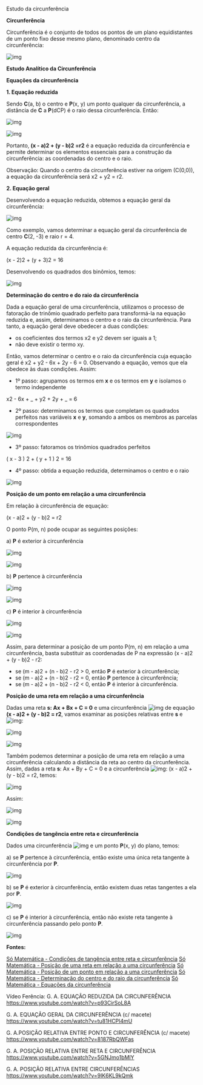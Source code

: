 Estudo da circunferência

**Circunferência**

Circunferência é o conjunto de todos os pontos de um plano equidistantes de um ponto fixo desse mesmo plano, denominado centro da circunferência:

![img](https://www.somatematica.com.br/emedio/circunferencia/Image1.gif)

**Estudo Analítico da Circunferência**

**Equações da circunferência**

  **1. Equação reduzida**

Sendo **C**(a, b) o centro e **P**(x, y) um ponto qualquer da circunferência, a distância de **C** a **P**(dCP) é o raio dessa circunferência. Então:

![img](https://www.somatematica.com.br/emedio/circunferencia/Image2.gif)

![img](https://www.somatematica.com.br/emedio/circunferencia/Image3.gif)

Portanto, **(x - a)2 + (y - b)2 =r2** é a equação reduzida da circunferência e permite determinar os elementos essenciais para a construção da circunferência: as coordenadas do centro e o raio.

Observação: Quando o centro da circunferência estiver na origem (C(0,0)), a equação da circunferência será x2 + y2 = r2.

  **2. Equação geral**

Desenvolvendo a equação reduzida, obtemos a equação geral da circunferência:

![img](https://www.somatematica.com.br/emedio/circunferencia/Image12.gif)

Como exemplo, vamos determinar a equação geral da circunferência de centro **C**(2, -3) e raio r = 4.

A equação reduzida da circunferência é:

(x - 2)2 + (y + 3)2 = 16

Desenvolvendo os quadrados dos binômios, temos:

![img](https://www.somatematica.com.br/emedio/circunferencia/Image13.gif)

**Determinação do centro e do raio da circunferência**

Dada a equação geral de uma circunferência, utilizamos o processo de fatoração de trinômio quadrado perfeito para transformá-la na equação reduzida e, assim, determinamos o centro e o raio da circunferência. Para tanto, a equação geral deve obedecer a duas condições:

- os coeficientes dos termos x2 e y2 devem ser iguais a 1;
- não deve existir o termo xy.

Então, vamos determinar o centro e o raio da circunferência cuja equação geral é x2 + y2 - 6x + 2y - 6 = 0. Observando a equação, vemos que ela obedece às duas condições. Assim:

- 1º passo: agrupamos os termos em **x** e os termos em **y** e isolamos o termo independente

x2 - 6x + _ + y2 + 2y + _ = 6

- 2º passo: determinamos os termos que completam os quadrados perfeitos nas variáveis **x** e **y**, somando a ambos os membros as parcelas correspondentes

![img](https://www.somatematica.com.br/emedio/circunferencia/Image4.gif)

- 3º passo: fatoramos os trinômios quadrados perfeitos

( x - 3 ) 2 + ( y + 1 ) 2 = 16

- 4º passo: obtida a equação reduzida, determinamos o centro e o raio

![img](https://www.somatematica.com.br/emedio/circunferencia/Image5.gif)

**Posição de um ponto em relação a uma circunferência**

Em relação à circunferência de equação:

(x - a)2 + (y - b)2 = r2

O ponto P(m, n) pode ocupar as seguintes posições:

a) **P** é exterior à circunferência

![img](https://www.somatematica.com.br/emedio/circunferencia/Image6.gif)

![img](https://www.somatematica.com.br/emedio/circunferencia/Image7.gif)

b) **P** pertence à circunferência

![img](https://www.somatematica.com.br/emedio/circunferencia/Image8.gif)

![img](https://www.somatematica.com.br/emedio/circunferencia/Image9.gif)

c) **P** é interior à circunferência

![img](https://www.somatematica.com.br/emedio/circunferencia/Image10.gif)

![img](https://www.somatematica.com.br/emedio/circunferencia/Image11.gif)

Assim, para determinar a posição de um ponto P(m, n) em relação a uma circunferência, basta substituir as coordenadas de P na expressão (x - a)2 + (y - b)2 - r2:

- se (m - a)2 + (n - b)2 - r2 > 0, então **P** é exterior à circunferência;
- se (m - a)2 + (n - b)2 - r2 = 0, então **P** pertence à circunferência;
- se (m - a)2 + (n - b)2 - r2 < 0, então **P** é interior à circunferência.

**Posição de uma reta em relação a uma circunferência**

Dadas uma reta **s: Ax + Bx + C = 0** e uma circunferência ![img](https://www.somatematica.com.br/emedio/circunferencia/Image14.gif) de equação **(x - a)2 + (y - b)2 = r2**, vamos examinar as posições relativas entre **s** e ![img](https://www.somatematica.com.br/emedio/circunferencia/Image14.gif):

![img](https://www.somatematica.com.br/emedio/circunferencia/Image15.gif)

![img](https://www.somatematica.com.br/emedio/circunferencia/Image16.gif)

Também podemos determinar a posição de uma reta em relação a uma circunferência calculando a distância da reta ao centro da circunferência. Assim, dadas a reta **s**: Ax + By + C = 0 e a circunferência ![img](https://www.somatematica.com.br/emedio/circunferencia/Image14.gif): (x - a)2 + (y - b)2 = r2, temos:

![img](https://www.somatematica.com.br/emedio/circunferencia/Image17.gif)

Assim:

![img](https://www.somatematica.com.br/emedio/circunferencia/Image18.gif)

![img](https://www.somatematica.com.br/emedio/circunferencia/Image18_2.gif)

**Condições de tangência entre reta e circunferência**

Dados uma circunferência ![img](https://www.somatematica.com.br/emedio/circunferencia/Image14.gif) e um ponto **P**(x, y) do plano, temos:

a) se **P** pertence à circunferência, então existe uma única reta tangente à circunferência por **P**.

![img](https://www.somatematica.com.br/emedio/circunferencia/Image19.gif)

b) se **P** é exterior à circunferência, então existem duas retas tangentes a ela por **P**.

![img](https://www.somatematica.com.br/emedio/circunferencia/Image20.gif)

c) se **P** é interior à circunferência, então não existe reta tangente à circunferência passando pelo ponto **P**.

![img](https://www.somatematica.com.br/emedio/circunferencia/Image21.gif)

**Fontes:**

[Só Matemática - Condições de tangência entre reta e circunferência](https://www.somatematica.com.br/emedio/circunferencia/circunf4.php)
[Só Matemática - Posição de uma reta em relação a uma circunferência](https://www.somatematica.com.br/emedio/circunferencia/circunf3.php)
[Só Matemática - Posição de um ponto em relação a uma circunferência](https://www.somatematica.com.br/emedio/circunferencia/circunf2_2.php)
[Só Matemática - Determinação do centro e do raio da circunferência](https://www.somatematica.com.br/emedio/circunferencia/circunf2.php)
[Só Matemática - Equações da circunferência](https://www.somatematica.com.br/emedio/circunferencia/circunf.php)



Vídeo Ferência:
G. A. EQUAÇÃO REDUZIDA DA CIRCUNFERÊNCIA
https://www.youtube.com/watch?v=p93CirSoL8A

G. A. EQUAÇÃO GERAL DA CIRCUNFERÊNCIA (c/ macete)
https://www.youtube.com/watch?v=tu81HCPl4mU

G. A.POSIÇÃO RELATIVA ENTRE PONTO E CIRCUNFERÊNCIA (c/ macete)
https://www.youtube.com/watch?v=8187RbQWFas

G. A. POSIÇÃO RELATIVA ENTRE RETA E CIRCUNFERÊNCIA
https://www.youtube.com/watch?v=5GNJmo1bMlY

G. A. POSIÇÃO RELATIVA ENTRE CIRCUNFERÊNCIAS
https://www.youtube.com/watch?v=9lK6KL9kQmk